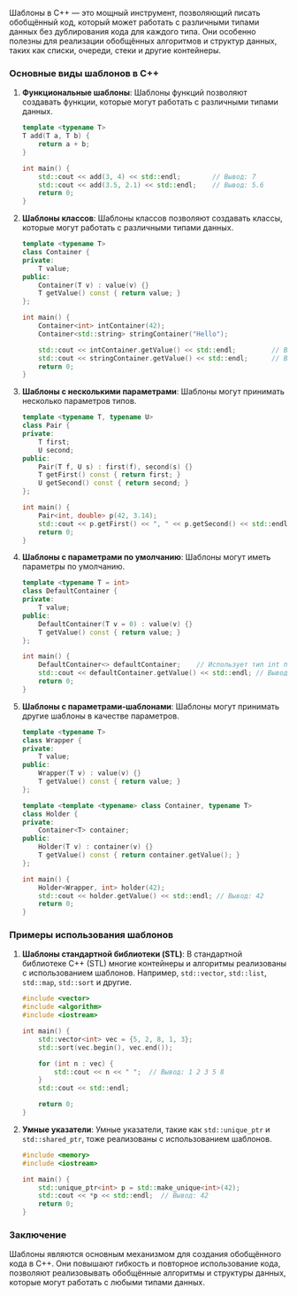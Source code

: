 Шаблоны в C++ — это мощный инструмент, позволяющий писать обобщённый код, который может работать с различными типами данных без дублирования кода для каждого типа. Они особенно полезны для реализации обобщённых алгоритмов и структур данных, таких как списки, очереди, стеки и другие контейнеры.

### Основные виды шаблонов в C++

1. **Функциональные шаблоны**:
    Шаблоны функций позволяют создавать функции, которые могут работать с различными типами данных.

    ```cpp
    template <typename T>
    T add(T a, T b) {
        return a + b;
    }

    int main() {
        std::cout << add(3, 4) << std::endl;        // Вывод: 7
        std::cout << add(3.5, 2.1) << std::endl;    // Вывод: 5.6
        return 0;
    }
    ```

2. **Шаблоны классов**:
    Шаблоны классов позволяют создавать классы, которые могут работать с различными типами данных.

    ```cpp
    template <typename T>
    class Container {
    private:
        T value;
    public:
        Container(T v) : value(v) {}
        T getValue() const { return value; }
    };

    int main() {
        Container<int> intContainer(42);
        Container<std::string> stringContainer("Hello");

        std::cout << intContainer.getValue() << std::endl;         // Вывод: 42
        std::cout << stringContainer.getValue() << std::endl;      // Вывод: Hello
        return 0;
    }
    ```

3. **Шаблоны с несколькими параметрами**:
    Шаблоны могут принимать несколько параметров типов.

    ```cpp
    template <typename T, typename U>
    class Pair {
    private:
        T first;
        U second;
    public:
        Pair(T f, U s) : first(f), second(s) {}
        T getFirst() const { return first; }
        U getSecond() const { return second; }
    };

    int main() {
        Pair<int, double> p(42, 3.14);
        std::cout << p.getFirst() << ", " << p.getSecond() << std::endl; // Вывод: 42, 3.14
        return 0;
    }
    ```

4. **Шаблоны с параметрами по умолчанию**:
    Шаблоны могут иметь параметры по умолчанию.

    ```cpp
    template <typename T = int>
    class DefaultContainer {
    private:
        T value;
    public:
        DefaultContainer(T v = 0) : value(v) {}
        T getValue() const { return value; }
    };

    int main() {
        DefaultContainer<> defaultContainer;    // Использует тип int по умолчанию
        std::cout << defaultContainer.getValue() << std::endl; // Вывод: 0
        return 0;
    }
    ```

5. **Шаблоны с параметрами-шаблонами**:
    Шаблоны могут принимать другие шаблоны в качестве параметров.

    ```cpp
    template <typename T>
    class Wrapper {
    private:
        T value;
    public:
        Wrapper(T v) : value(v) {}
        T getValue() const { return value; }
    };

    template <template <typename> class Container, typename T>
    class Holder {
    private:
        Container<T> container;
    public:
        Holder(T v) : container(v) {}
        T getValue() const { return container.getValue(); }
    };

    int main() {
        Holder<Wrapper, int> holder(42);
        std::cout << holder.getValue() << std::endl; // Вывод: 42
        return 0;
    }
    ```

### Примеры использования шаблонов

1. **Шаблоны стандартной библиотеки (STL)**:
    В стандартной библиотеке C++ (STL) многие контейнеры и алгоритмы реализованы с использованием шаблонов. Например, `std::vector`, `std::list`, `std::map`, `std::sort` и другие.

    ```cpp
    #include <vector>
    #include <algorithm>
    #include <iostream>

    int main() {
        std::vector<int> vec = {5, 2, 8, 1, 3};
        std::sort(vec.begin(), vec.end());

        for (int n : vec) {
            std::cout << n << " ";  // Вывод: 1 2 3 5 8
        }
        std::cout << std::endl;

        return 0;
    }
    ```

2. **Умные указатели**:
    Умные указатели, такие как `std::unique_ptr` и `std::shared_ptr`, тоже реализованы с использованием шаблонов.

    ```cpp
    #include <memory>
    #include <iostream>

    int main() {
        std::unique_ptr<int> p = std::make_unique<int>(42);
        std::cout << *p << std::endl;  // Вывод: 42
        return 0;
    }
    ```

### Заключение

Шаблоны являются основным механизмом для создания обобщённого кода в C++. Они повышают гибкость и повторное использование кода, позволяют реализовывать обобщённые алгоритмы и структуры данных, которые могут работать с любыми типами данных.
